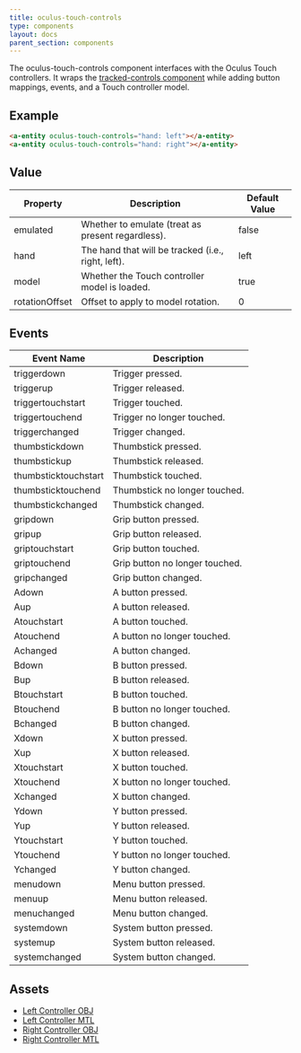 ```yaml
---
title: oculus-touch-controls
type: components
layout: docs
parent_section: components
---
```


[trackedcontrols]: ./tracked-controls.md

The oculus-touch-controls component interfaces with the Oculus Touch controllers. It
wraps the [tracked-controls component][trackedcontrols] while adding button
mappings, events, and a Touch controller model.

## Example

```html
<a-entity oculus-touch-controls="hand: left"></a-entity>
<a-entity oculus-touch-controls="hand: right"></a-entity>
```

## Value

| Property             | Description                                        | Default Value        |
|----------------------|----------------------------------------------------|----------------------|
| emulated             | Whether to emulate (treat as present regardless).  | false                |
| hand                 | The hand that will be tracked (i.e., right, left). | left                 |
| model                | Whether the Touch controller model is loaded.      | true                 |
| rotationOffset       | Offset to apply to model rotation.                 | 0                    |

## Events

| Event Name           | Description                    |
| ----------           | -----------                    |
| triggerdown          | Trigger pressed.               |
| triggerup            | Trigger released.              |
| triggertouchstart    | Trigger touched.               |
| triggertouchend      | Trigger no longer touched.     |
| triggerchanged       | Trigger changed.               |
| thumbstickdown       | Thumbstick pressed.            |
| thumbstickup         | Thumbstick released.           |
| thumbsticktouchstart | Thumbstick touched.            |
| thumbsticktouchend   | Thumbstick no longer touched.  |
| thumbstickchanged    | Thumbstick changed.            |
| gripdown             | Grip button pressed.           |
| gripup               | Grip button released.          |
| griptouchstart       | Grip button touched.           |
| griptouchend         | Grip button no longer touched. |
| gripchanged          | Grip button changed.           |
| Adown                | A button pressed.              |
| Aup                  | A button released.             |
| Atouchstart          | A button touched.              |
| Atouchend            | A button no longer touched.    |
| Achanged             | A button changed.              |
| Bdown                | B button pressed.              |
| Bup                  | B button released.             |
| Btouchstart          | B button touched.              |
| Btouchend            | B button no longer touched.    |
| Bchanged             | B button changed.              |
| Xdown                | X button pressed.              |
| Xup                  | X button released.             |
| Xtouchstart          | X button touched.              |
| Xtouchend            | X button no longer touched.    |
| Xchanged             | X button changed.              |
| Ydown                | Y button pressed.              |
| Yup                  | Y button released.             |
| Ytouchstart          | Y button touched.              |
| Ytouchend            | Y button no longer touched.    |
| Ychanged             | Y button changed.              |
| menudown             | Menu button pressed.           |
| menuup               | Menu button released.          |
| menuchanged          | Menu button changed.           |
| systemdown           | System button pressed.         |
| systemup             | System button released.        |
| systemchanged        | System button changed.         |

## Assets

- [Left Controller OBJ](https://cdn.aframe.io/controllers/oculus/oculus-touch-controller-left.obj)
- [Left Controller MTL](https://cdn.aframe.io/controllers/oculus/oculus-touch-controller-left.mtl)
- [Right Controller OBJ](https://cdn.aframe.io/controllers/oculus/oculus-touch-controller-right.obj)
- [Right Controller MTL](https://cdn.aframe.io/controllers/oculus/oculus-touch-controller-right.mtl)
